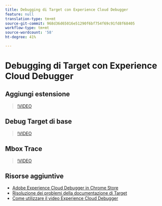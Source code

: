 ```yaml
---
title: Debugging di Target con Experience Cloud Debugger
feature: null
translation-type: tm+mt
source-git-commit: 968d36d65016e51290f6bf754f69c91fd8f68405
workflow-type: tm+mt
source-wordcount: '58'
ht-degree: 41%

---
```



# Debugging di Target con Experience Cloud Debugger

## Aggiungi estensione

>[!VIDEO](https://video.tv.adobe.com/v/23114/?quality=12)

## Debug Target di base

>[!VIDEO](https://video.tv.adobe.com/v/23115/?quality=12)

## Mbox Trace

>[!VIDEO](https://video.tv.adobe.com/v/23113/?quality=12)

## Risorse aggiuntive

+ [Adobe Experience Cloud Debugger in Chrome Store](https://chrome.google.com/webstore/detail/adobe-experience-cloud-de/ocdmogmohccmeicdhlhhgepeaijenapj?hl=en)
+ [Risoluzione dei problemi della documentazione di Target](/help/r-troubleshooting-target/troubleshooting-target.md)
+ [Come utilizzare il video Experience Cloud Debugger](https://helpx.adobe.com/marketing-cloud-core/kt/using/experience-cloud-debugger-feature-video-use.html)
